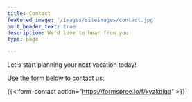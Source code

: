 ```yaml
---
title: Contact
featured_image: '/images/siteimages/contact.jpg'
omit_header_text: true
description: We'd love to hear from you
type: page

---
```


Let's start planning your next vacation today!


Use the form below to contact us:

{{< form-contact action="https://formspree.io/f/xyzkdjqd"  >}}



